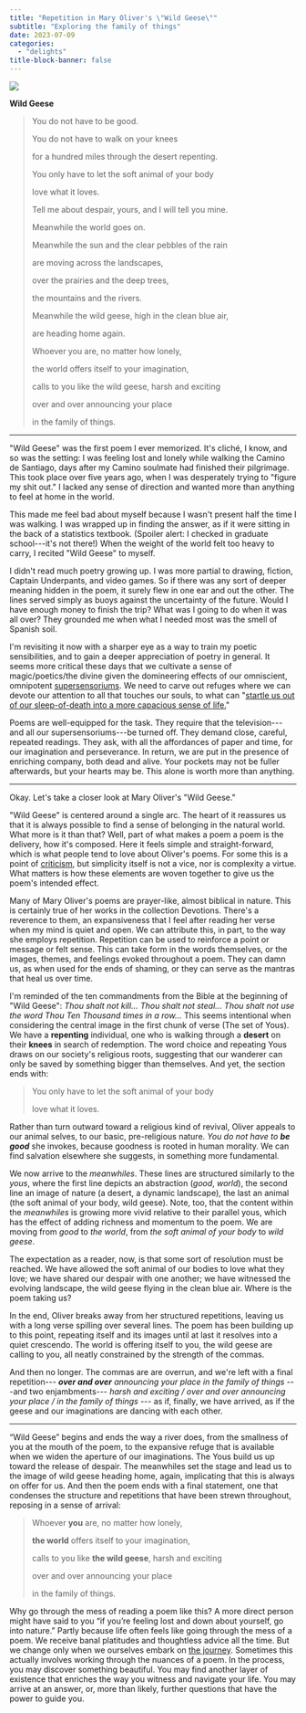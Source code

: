 ```yaml
---
title: "Repetition in Mary Oliver's \"Wild Geese\""
subtitle: "Exploring the family of things"
date: 2023-07-09
categories:
  - "delights"
title-block-banner: false
---
```


![](https://substackcdn.com/image/fetch/w_1456,c_limit,f_webp,q_auto:good,fl_progressive:steep/https%253A%252F%252Fsubstack-post-media.s3.amazonaws.com%252Fpublic%252Fimages%252F5dd33533-4739-4cb0-b9a7-f9596d48a527_2523x4028.jpeg)

**Wild Geese**

> You do not have to be good.
>
> 
>
> You do not have to walk on your knees
>
> 
>
> for a hundred miles through the desert repenting.
>
> 
>
> You only have to let the soft animal of your body
>
> 
>
> love what it loves.
>
> 
>
> Tell me about despair, yours, and I will tell you mine.
>
> 
>
> Meanwhile the world goes on.
>
> 
>
> Meanwhile the sun and the clear pebbles of the rain
>
> 
>
> are moving across the landscapes,
>
> 
>
> over the prairies and the deep trees,
>
> 
>
> the mountains and the rivers.
>
> 
>
> Meanwhile the wild geese, high in the clean blue air,
>
> 
>
> are heading home again.
>
> 
>
> Whoever you are, no matter how lonely,
>
> 
>
> the world offers itself to your imagination,
>
> 
>
> calls to you like the wild geese, harsh and exciting
>
> 
>
> over and over announcing your place
>
> 
>
> in the family of things.

------------------------------------------------------------------------

"Wild Geese" was the first poem I ever memorized. It's cliché, I know, and so was the setting: I was feeling lost and lonely while walking the Camino de Santiago, days after my Camino soulmate had finished their pilgrimage. This took place over five years ago, when I was desperately trying to "figure my shit out." I lacked any sense of direction and wanted more than anything to feel at home in the world.

This made me feel bad about myself because I wasn't present half the time I was walking. I was wrapped up in finding the answer, as if it were sitting in the back of a statistics textbook. (Spoiler alert: I checked in graduate school---it's not there!) When the weight of the world felt too heavy to carry, I recited "Wild Geese" to myself.

I didn't read much poetry growing up. I was more partial to drawing, fiction, Captain Underpants, and video games. So if there was any sort of deeper meaning hidden in the poem, it surely flew in one ear and out the other. The lines served simply as buoys against the uncertainty of the future. Would I have enough money to finish the trip? What was I going to do when it was all over? They grounded me when what I needed most was the smell of Spanish soil.

I'm revisiting it now with a sharper eye as a way to train my poetic sensibilities, and to gain a deeper appreciation of poetry in general. It seems more critical these days that we cultivate a sense of magic/poetics/the divine given the domineering effects of our omniscient, omnipotent [supersensoriums](https://erikhoel.substack.com/p/exit-the-supersensorium). We need to carve out refuges where we can devote our attention to all that touches our souls, to what can "[startle us out of our sleep-of-death into a more capacious sense of life.](https://www.goodreads.com/book/show/20943.How_to_Read_and_Why)"

Poems are well-equipped for the task. They require that the television---and all our supersensoriums---be turned off. They demand close, careful, repeated readings. They ask, with all the affordances of paper and time, for our imagination and perseverance. In return, we are put in the presence of enriching company, both dead and alive. Your pockets may not be fuller afterwards, but your hearts may be. This alone is worth more than anything.

------------------------------------------------------------------------

Okay. Let's take a closer look at Mary Oliver's "Wild Geese."

"Wild Geese" is centered around a single arc. The heart of it reassures us that it is always possible to find a sense of belonging in the natural world. What more is it than that? Well, part of what makes a poem a poem is the delivery, how it's composed. Here it feels simple and straight-forward, which is what people tend to love about Oliver's poems. For some this is a point of [criticism](https://www.newyorker.com/magazine/2017/11/27/what-mary-olivers-critics-dont-understand), but simplicity itself is not a vice, nor is complexity a virtue. What matters is how these elements are woven together to give us the poem's intended effect.

Many of Mary Oliver's poems are prayer-like, almost biblical in nature. This is certainly true of her works in the collection Devotions. There's a reverence to them, an expansiveness that I feel after reading her verse when my mind is quiet and open. We can attribute this, in part, to the way she employs repetition. Repetition can be used to reinforce a point or message or felt sense. This can take form in the words themselves, or the images, themes, and feelings evoked throughout a poem. They can damn us, as when used for the ends of shaming, or they can serve as the mantras that heal us over time.

I'm reminded of the ten commandments from the Bible at the beginning of "Wild Geese": *Thou shalt not kill... Thou shalt not steal... Thou shalt not use the word Thou Ten Thousand times in a row...* This seems intentional when considering the central image in the first chunk of verse (The set of Yous). We have a **repenting** individual, one who is walking through a **desert** on their **knees** in search of redemption. The word choice and repeating Yous draws on our society's religious roots, suggesting that our wanderer can only be saved by something bigger than themselves. And yet, the section ends with:

> You only have to let the soft animal of your body
>
> 
>
> love what it loves. 

Rather than turn outward toward a religious kind of revival, Oliver appeals to our animal selves, to our basic, pre-religious nature. _You do not have to **be good**_ she invokes, because goodness is rooted in human morality. We can find salvation elsewhere she suggests, in something more fundamental.

We now arrive to the *meanwhiles*. These lines are structured similarly to the *yous*, where the first line depicts an abstraction (*good*, *world*), the second line an image of nature (a desert, a dynamic landscape), the last an animal (the soft animal of your body, wild geese). Note, too, that the content within the *meanwhiles* is growing more vivid relative to their parallel yous, which has the effect of adding richness and momentum to the poem. We are moving from *good* to *the world*, from *the soft animal of your body* to *wild geese*.

The expectation as a reader, now, is that some sort of resolution must be reached. We have allowed the soft animal of our bodies to love what they love; we have shared our despair with one another; we have witnessed the evolving landscape, the wild geese flying in the clean blue air. Where is the poem taking us?

In the end, Oliver breaks away from her structured repetitions, leaving us with a long verse spilling over several lines. The poem has been building up to this point, repeating itself and its images until at last it resolves into a quiet crescendo. The world is offering itself to you, the wild geese are calling to you, all neatly constrained by the strength of the commas.

And then no longer. The commas are are overrun, and we're left with a final repetition--- _**over and over** announcing your place in the family of things_ ---and two enjambments--- _harsh and exciting / over and over announcing your place / in the family of things_ --- as if, finally, we have arrived, as if the geese and our imaginations are dancing with each other.

---

“Wild Geese” begins and ends the way a river does, from the smallness of you at the mouth of the poem, to the expansive refuge that is available when we widen the aperture of our imaginations. The Yous build us up toward the release of despair. The meanwhiles set the stage and lead us to the image of wild geese heading home, again, implicating that this is always on offer for us. And then the poem ends with a final statement, one that condenses the structure and repetitions that have been strewn throughout, reposing in a sense of arrival:

> Whoever **you** are, no matter how lonely,
>
> 
>
> **the world** offers itself to your imagination,
>
> 
>
> calls to you like **the wild geese**, harsh and exciting
>
> 
>
> over and over announcing your place
>
> 
>
> in the family of things.

Why go through the mess of reading a poem like this? A more direct person might have said to you “if you’re feeling lost and down about yourself, go into nature.” Partly because life often feels like going through the mess of a poem. We receive banal platitudes and thoughtless advice all the time. But we change only when we ourselves embark on [the journey](http://thepracticelondon.org/poetry/poems-of-transformation-the-journey-by-mary-oliver/). Sometimes this actually involves working through the nuances of a poem. In the process, you may discover something beautiful. You may find another layer of existence that enriches the way you witness and navigate your life. You may arrive at an answer, or, more than likely, further questions that have the power to guide you.
